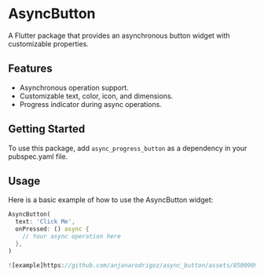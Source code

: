 # AsyncButton

A Flutter package that provides an asynchronous button widget with customizable properties.

## Features

- Asynchronous operation support.
- Customizable text, color, icon, and dimensions.
- Progress indicator during async operations.

## Getting Started

To use this package, add `async_progress_button` as a dependency in your pubspec.yaml file.

## Usage

Here is a basic example of how to use the AsyncButton widget:

```dart
AsyncButton(
  text: 'Click Me',
  onPressed: () async {
    // Your async operation here
  },
)

![example]https://github.com/anjanarodrigoz/async_button/assets/85009096/18710105-3f7d-4189-b7a0-836cfa8e8f72




